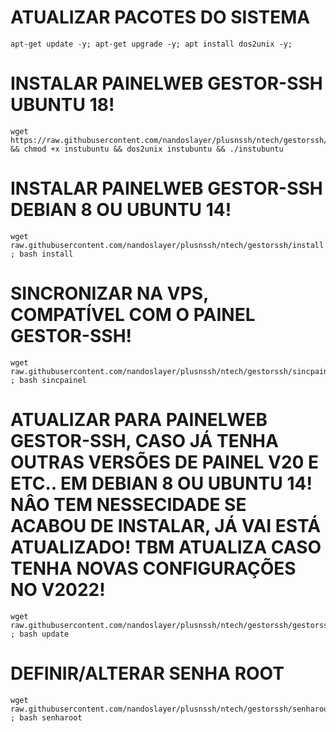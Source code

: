 # ATUALIZAR PACOTES DO SISTEMA
```
apt-get update -y; apt-get upgrade -y; apt install dos2unix -y;
```

# INSTALAR PAINELWEB GESTOR-SSH UBUNTU 18! 
```
wget https://raw.githubusercontent.com/nandoslayer/plusnssh/ntech/gestorssh/instubuntu && chmod +x instubuntu && dos2unix instubuntu && ./instubuntu
```

# INSTALAR PAINELWEB GESTOR-SSH DEBIAN 8 OU UBUNTU 14! 
```
wget raw.githubusercontent.com/nandoslayer/plusnssh/ntech/gestorssh/install ; bash install
```

# SINCRONIZAR NA VPS, COMPATÍVEL COM O PAINEL GESTOR-SSH! 
```
wget raw.githubusercontent.com/nandoslayer/plusnssh/ntech/gestorssh/sincpainel ; bash sincpainel
```

# ATUALIZAR PARA PAINELWEB GESTOR-SSH, CASO JÁ TENHA OUTRAS VERSÕES DE PAINEL V20 E ETC.. EM DEBIAN 8 OU UBUNTU 14! NÂO TEM NESSECIDADE SE ACABOU DE INSTALAR, JÁ VAI ESTÁ ATUALIZADO! TBM ATUALIZA CASO TENHA NOVAS CONFIGURAÇÕES NO V2022!
```
wget raw.githubusercontent.com/nandoslayer/plusnssh/ntech/gestorssh/gestorssh/update ; bash update
```

# DEFINIR/ALTERAR SENHA ROOT
```
wget raw.githubusercontent.com/nandoslayer/plusnssh/ntech/gestorssh/senharoot ; bash senharoot
```
